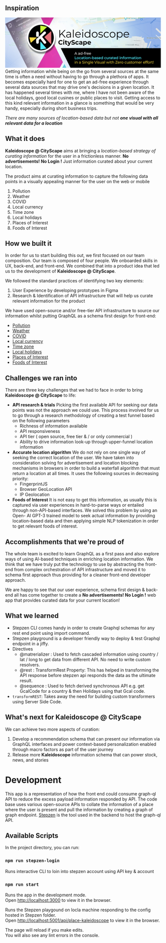 ## Inspiration
![](./assets/K-banner1.jpg)
Getting information while being on the go from several sources at the same time is often a need without having to go through a plethora of apps. It becomes especially hard for  one to get an ad-free experience through several data sources that may drive one's decisions in a given location. It has happened several times with me, where I have not been aware of the local holidays, good local cusines or public places to visit. Getting access to this kind relevant information in a glance is something that would be very handy, especially during short business trips.

*There are many sources of location-based data but not **one visual with all relevant data for a location***
## What it does
**Kaleidoscope @ CityScape** aims at bringing a *location-based strategy of curating information* for the user in a frictionless manner. **No advertisements! No Login !** Just information curated about your current location.

The product aims at curating information to capture the following data points in a visually appealing manner for the user on the web or mobile
1. Pollution
2. Weather
3. COVID
4. Local currency
5. Time zone
6. Local holidays
7. Places of Interest
8. Foods of Interest

## How we built it
In order for us to start building this out, we first focused on our team composition. Our team is composed of four people. We onboarded skills in UX, back-end, and front-end. We combined that into a product idea that led us to the development of **Kaleidoscope @ CityScape**.

We followed the standard practices of identifying two key elements:

 1. User Experience by developing prototypes in Figma
 2. Research & Identification of API infrastructure that will help us curate relevant information for the product

We have used open-source and/or free-tier API infrastructure to source our information whilst putting GraphQL as a schema first design for front-end:
 - [Pollution](https://aqicn.org/api/)
 - [Weather](https://www.frankfurter.app/)
 - [COVID](https://documenter.getpostman.com/view/11144369/Szf6Z9B3?version=latest#ec0c31aa-b666-4603-8d35-900932206384)
 - [Local currency](https://restcountries.com/)
 - [Time zone](https://restcountries.com/)
 - [Local holidays](https://dev.to/monfernape/get-country-holidays-using-google-calendar-api-3dh6)
 - [Places of Interest](https://opentripmap.io/tiles)
 - [Foods of Interest](https://beta.openai.com/examples/default-factual-answering)

## Challenges we ran into
There are three key challenges that we had to face in order to bring **Kaleidoscope @ CityScape** to life:
 - **API research & trials**
 Picking the first available API for seeking our data points was not the approach we could use. This process involved for us to go through a research methodology of creating a test funnel based on the following parameters
	- Richness of information available
	- API responsiveness
	- API tier ( open source, free tier & / or only commercial )
	- Ability to drive information look-up through upper-funnel location information
 - **Accurate location algorithm**
We do not rely on one single way of seeking the correct location of the user. We have taken into consideration solving for advertisement and location blocking mechanisms in browsers in order to build a waterfall algorithm that must return a location at all times. It uses the following sources in decreasing priority:
    - FingerprintJS
    - Browser GeoLocation API
    - IP Geolocation
 - **Foods of Interest**
It is not easy to get this information, as usually this is captured via user experiences in hard-to-parse ways or entailed through non-API-based interfaces. We solved this problem by using an Open- AI GPT-3 trained model to seek actual information by providing location-based data and then applying simple NLP tokenization in order to get relevant foods of interest.

## Accomplishments that we're proud of
The whole team is excited to learn GraphQL as a first pass and also explore ways of using AI-based techniques in enriching location information. We think that we have truly put the technology to use by abstracting the front-end from complex orchestration of API infrastructure and moved it to schema first approach thus providing for a cleaner front-end developer approach.

We are happy to see that our user experience, schema first design & back-end all has come together to create a **No advertisements! No Login !** web app that provides curated data for your current location!

## What we learned
-   Stepzen CLI comes handy in order to create Graphql schemas for any rest end point using import command.
-   Stepzen playground is a developer friendly way to deploy & test Graphql endpoint in a jiffy.
-   Directives
	- @matrerializer : Used to fetch cascaded information using country / lat / long to get data from different API. No need to write custom resolvers.
	- @rest : TransformRest Property: This has helped in transforming the API response before stepzen api responds the data as the ultimate result.
	- @sequence : Used to fetch derived synchronous API e.g. get GcalCode for a country & then Holidays using that Gcal code.
  - `transformREST`: Takes away the need for building custom transformers using Server Side Code.

## What's next for Kaleidoscope @ CityScape
We can achieve two more aspects of curation:
1. Develop a recommendation schema that can present our information via GraphQL interfaces and power context-based personalization enabled through macro factors as part of the user journey
2. Release more **Kaleidoscope** information schema that can power stock, news, and stories



# Development

This app is a representation of how the front end could consume graph-ql API to reduce the excess payload information responded by API. The code base uses various open-source APIs to collate the information of a place where the user is present and pull the information by creating a graph of graph endpoint. [Stepzen](https://stepzen.com/) is the tool used in the backend to host the graph-ql API.

## Available Scripts

In the project directory, you can run:

### `npm run stepzen-login`

Runs interactive CLI to loin into stepzen account using API key & account

### `npm run start`

Runs the app in the development mode.\
Open [http://localhost:3000](http://localhost:3000) to view it in the browser.

Runs the Stepzen playgound on locla machine responding to the config hosted in Stepzen folder.\
Open [http://localhost:5001/api/place-kaleidoscope](http://localhost:5001/api/place-kaleidoscope) to view it in the browser.

The page will reload if you make edits.\
You will also see any lint errors in the console.

